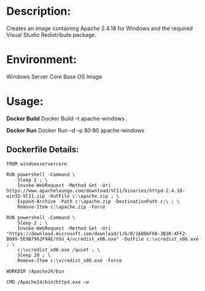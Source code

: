 # Description:

Creates an image containing Apache 2.4.18 for Windows and the required Visual Studio Redistribute package.

# Environment:

Windows Server Core Base OS Image

# Usage:

**Docker Build**
Docker Build –t apache-windows .

**Docker Run** 
Docker Run –d –p 80:80 apache-windows

## Dockerfile Details:
```
FROM windowsservercore

RUN powershell -Command \
	Sleep 2 ; \
	Invoke-WebRequest -Method Get -Uri https://www.apachelounge.com/download/VC11/binaries/httpd-2.4.18-win32-VC11.zip -OutFile c:\apache.zip ; \
	Expand-Archive -Path c:\apache.zip -DestinationPath c:\ ; \
	Remove-Item c:\apache.zip -Force

RUN powershell -Command \
	Sleep 2 ; \
	Invoke-WebRequest -Method Get -Uri "https://download.microsoft.com/download/1/6/B/16B06F60-3B20-4FF2-B699-5E9B7962F9AE/VSU_4/vcredist_x86.exe" -OutFile c:\vcredist_x86.exe ; \
	c:\vcredist_x86.exe /quiet ; \
	Sleep 20 ; \
	Remove-Item c:\vcredist_x86.exe -Force

WORKDIR /Apache24/bin

CMD /Apache24/bin/httpd.exe –w
```


